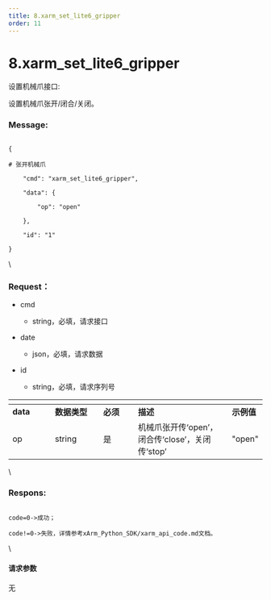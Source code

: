 ```yaml
---
title: 8.xarm_set_lite6_gripper
order: 11
---
```

# 8.xarm\_set\_lite6\_gripper







设置机械爪接口:

设置机械爪张开/闭合/关闭。



### Message:   



```

{

# 张开机械爪

    "cmd": "xarm_set_lite6_gripper",

    "data": {

        "op": "open"

    },

    "id": "1"

}

```



\





### Request：  



* cmd

  * string，必填，请求接口

* date

  * json，必填，请求数据

* id

  * string，必填，请求序列号



<table data-header-hidden><thead><tr><th width="92"></th><th width="106"></th><th width="79"></th><th width="234"></th><th></th></tr></thead><tbody><tr><td><strong>data</strong></td><td><strong>数据类型</strong></td><td><strong>必须</strong></td><td><strong>描述</strong></td><td><strong>示例值</strong></td></tr><tr><td>op</td><td>string</td><td>是</td><td>机械爪张开传‘open’，闭合传‘close’，关闭传‘stop’</td><td>"open"</td></tr></tbody></table>



\





### Respons:  



```

code=0->成功；

code!=0->失败，详情参考xArm_Python_SDK/xarm_api_code.md文档。

```



\





#### 请求参数



无
